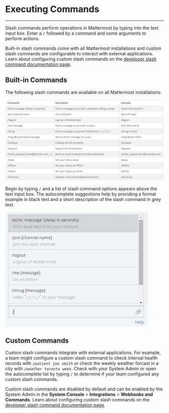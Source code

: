 # Executing Commands
___
Slash commands perform operations in Mattermost by typing into the text input box. Enter a `/` followed by a command and some arguments to perform actions. 

Built-in slash commands come with all Mattermost installations and custom slash commands are configurable to interact with external applications. Learn about configuring custom slash commands on the [developer slash command documentation page](http://docs.mattermost.com/developer/slash-commands.html).

## Built-in Commands

The following slash commands are available on all Mattermost installations:

![commands](../../images/slashCommandsTable.PNG)

Begin by typing `/` and a list of slash command options appears above the text input box. The autocomplete suggestions help by providing a format example in black text and a short description of the slash command in grey text.

![autocomplete](../../images/slashCommandsAutocomplete.PNG)

## Custom Commands
Custom slash commands integrate with external applications. For example, a team might configure a custom slash command to check internal health records with `/patient joe smith` or check the weekly weather forcast in a city with `/weather toronto week`. Check with your System Admin or open the autocomplete list by typing `/` to determine if your team configured any custom slash commands.

Custom slash commands are disabled by default and can be enabled by the System Admin in the **System Console** > **Integrations** > **Webhooks and Commands**. Learn about configuring custom slash commands on the [developer slash command documentation page](http://docs.mattermost.com/developer/slash-commands.html).
